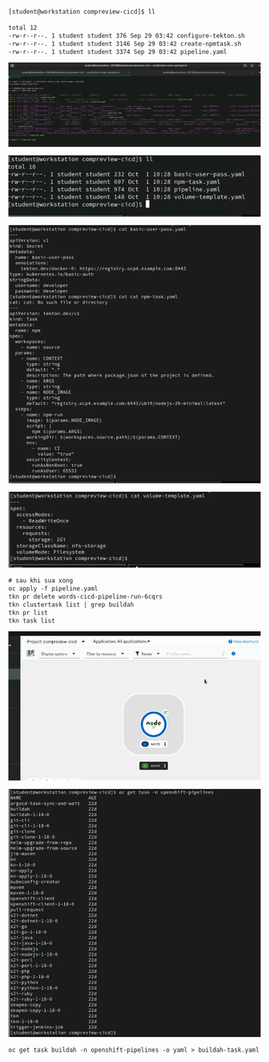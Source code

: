 ```
[student@workstation compreview-cicd]$ ll

total 12
-rw-r--r--. 1 student student 376 Sep 29 03:42 configure-tekton.sh
-rw-r--r--. 1 student student 3146 Sep 29 03:42 create-npmtask.sh
-rw-r--r--. 1 student student 3374 Sep 29 03:42 pipeline.yaml
```

![alt text](pic/1.png)

![alt text](pic/2.png)

![alt text](pic/3.png)

![alt text](pic/4.png)

```
# sau khi sua xong
oc apply -f pipeline.yaml
tkn pr delete words-cicd-pipeline-run-6cqrs 
tkn clustertask list | grep buildah
tkn pr list
tkn task list
```

![alt text](pic/5.png)

![alt text](pic/6.png)

```
oc get task buildah -n openshift-pipelines -o yaml > buildah-task.yaml
```

